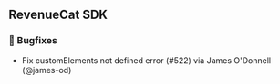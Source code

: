 ## RevenueCat SDK
### 🐞 Bugfixes
* Fix customElements not defined error (#522) via James O'Donnell (@james-od)
